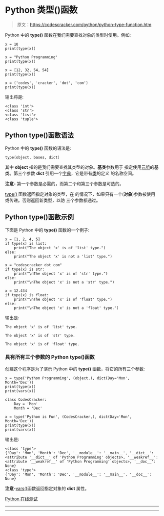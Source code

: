 # Python 类型()函数

> 原文：<https://codescracker.com/python/python-type-function.htm>

Python 中的 **type()** 函数在我们需要查找对象的类型时使用。例如:

```
x = 10
print(type(x))

x = "Python Programming"
print(type(x))

x = [12, 32, 54, 54]
print(type(x))

x = ('codes', 'cracker', 'dot', 'com')
print(type(x))
```

输出将是:

```
<class 'int'>
<class 'str'>
<class 'list'>
<class 'tuple'>
```

## Python type()函数语法

Python 中的 **type()** 函数的语法是:

```
type(object, bases, dict)
```

其中 **object** 指的是我们需要查找其类型的对象。**基类**参数用于 指定使用[元组](/python/python-tuples.htm)的基类。第三个参数 **dict** 引用一个[字典](/python/python-dictionary.htm)，它是带有[类](/python/python-classes-objects.htm)的定义 的名称空间。

**注意-** 第一个参数是必需的，而第二个和第三个参数是可选的。

[type()](/python/python-type-function.htm) 函数返回指定对象的类型，在 的情况下，如果只有一个(**对象**)参数被使用或传递。否则返回新类型，以防 三个参数都通过。

## Python type()函数示例

下面是 Python 中的 **type()** 函数的一个例子:

```
x = [1, 2, 4, 5]
if type(x) is list:
    print("The object 'x' is of 'list' type.")
else:
    print("The object 'x' is not a 'list' type.")

x = "codescracker dot com"
if type(x) is str:
    print("\nThe object 'x' is of 'str' type.")
else:
    print("\nThe object 'x' is not a 'str' type.")

x = 12.434
if type(x) is float:
    print("\nThe object 'x' is of 'float' type.")
else:
    print("\nThe object 'x' is not a 'float' type.")
```

输出是:

```
The object 'x' is of 'list' type.

The object 'x' is of 'str' type.

The object 'x' is of 'float' type.
```

### 具有所有三个参数的 Python type()函数

创建这个程序是为了演示 Python 中的 **type()** 函数，将它的所有三个参数:

```
x = type('Python Programming', (object,), dict(Day='Mon', Month='Dec'))
print(type(x))
print(vars(x))

class CodesCracker:
    Day = 'Mon'
    Month = 'Dec'

x = type('Python is Fun', (CodesCracker,), dict(Day='Mon', Month='Dec'))
print(type(x))
print(vars(x))
```

输出是:

```
<class 'type'>
{'Day': 'Mon', 'Month': 'Dec', '__module__': '__main__', '__dict__': <attribute '__dict__' of 'Python Programming' objects>, '__weakref__': <attribute '__weakref__' of 'Python Programming' objects>, '__doc__': None}
<class 'type'>
{'Day': 'Mon', 'Month': 'Dec', '__module__': '__main__', '__doc__': None}
```

**注意-**[vars()](/python/python-vars-function.htm)函数返回指定对象的 **__dict__** 属性。

[Python 在线测试](/exam/showtest.php?subid=10)

* * *

* * *